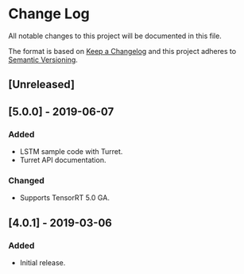 # Change Log
All notable changes to this project will be documented in this file.

The format is based on [Keep a Changelog](http://keepachangelog.com/)
and this project adheres to [Semantic Versioning](http://semver.org/).

## [Unreleased]

## [5.0.0] - 2019-06-07
### Added
- LSTM sample code with Turret.
- Turret API documentation.

### Changed
- Supports TensorRT 5.0 GA.

## [4.0.1] - 2019-03-06
### Added
- Initial release.

